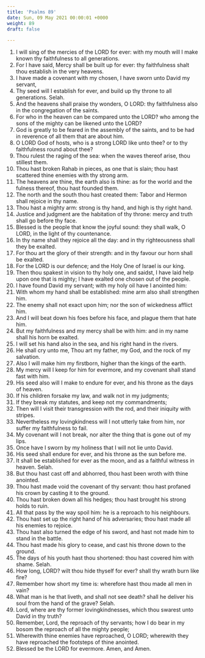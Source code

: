 ```yaml
---
title: 'Psalms 89'
date: Sun, 09 May 2021 00:00:01 +0000
weight: 89
draft: false
  
---
```


1. I will sing of the mercies of the LORD for ever: with my mouth will I make known thy faithfulness to all generations.
2. For I have said, Mercy shall be built up for ever: thy faithfulness shalt thou establish in the very heavens.
3. I have made a covenant with my chosen, I have sworn unto David my servant,
4. Thy seed will I establish for ever, and build up thy throne to all generations. Selah.
5. And the heavens shall praise thy wonders, O LORD: thy faithfulness also in the congregation of the saints.
6. For who in the heaven can be compared unto the LORD? who among the sons of the mighty can be likened unto the LORD?
7. God is greatly to be feared in the assembly of the saints, and to be had in reverence of all them that are about him.
8. O LORD God of hosts, who is a strong LORD like unto thee? or to thy faithfulness round about thee?
9. Thou rulest the raging of the sea: when the waves thereof arise, thou stillest them.
10. Thou hast broken Rahab in pieces, as one that is slain; thou hast scattered thine enemies with thy strong arm.
11. The heavens are thine, the earth also is thine: as for the world and the fulness thereof, thou hast founded them.
12. The north and the south thou hast created them: Tabor and Hermon shall rejoice in thy name.
13. Thou hast a mighty arm: strong is thy hand, and high is thy right hand.
14. Justice and judgment are the habitation of thy throne: mercy and truth shall go before thy face.
15. Blessed is the people that know the joyful sound: they shall walk, O LORD, in the light of thy countenance.
16. In thy name shall they rejoice all the day: and in thy righteousness shall they be exalted.
17. For thou art the glory of their strength: and in thy favour our horn shall be exalted.
18. For the LORD is our defence; and the Holy One of Israel is our king.
19. Then thou spakest in vision to thy holy one, and saidst, I have laid help upon one that is mighty; I have exalted one chosen out of the people.
20. I have found David my servant; with my holy oil have I anointed him:
21. With whom my hand shall be established: mine arm also shall strengthen him.
22. The enemy shall not exact upon him; nor the son of wickedness afflict him.
23. And I will beat down his foes before his face, and plague them that hate him.
24. But my faithfulness and my mercy shall be with him: and in my name shall his horn be exalted.
25. I will set his hand also in the sea, and his right hand in the rivers.
26. He shall cry unto me, Thou art my father, my God, and the rock of my salvation.
27. Also I will make him my firstborn, higher than the kings of the earth.
28. My mercy will I keep for him for evermore, and my covenant shall stand fast with him.
29. His seed also will I make to endure for ever, and his throne as the days of heaven.
30. If his children forsake my law, and walk not in my judgments;
31. If they break my statutes, and keep not my commandments;
32. Then will I visit their transgression with the rod, and their iniquity with stripes.
33. Nevertheless my lovingkindness will I not utterly take from him, nor suffer my faithfulness to fail.
34. My covenant will I not break, nor alter the thing that is gone out of my lips.
35. Once have I sworn by my holiness that I will not lie unto David.
36. His seed shall endure for ever, and his throne as the sun before me.
37. It shall be established for ever as the moon, and as a faithful witness in heaven. Selah.
38. But thou hast cast off and abhorred, thou hast been wroth with thine anointed.
39. Thou hast made void the covenant of thy servant: thou hast profaned his crown by casting it to the ground.
40. Thou hast broken down all his hedges; thou hast brought his strong holds to ruin.
41. All that pass by the way spoil him: he is a reproach to his neighbours.
42. Thou hast set up the right hand of his adversaries; thou hast made all his enemies to rejoice.
43. Thou hast also turned the edge of his sword, and hast not made him to stand in the battle.
44. Thou hast made his glory to cease, and cast his throne down to the ground.
45. The days of his youth hast thou shortened: thou hast covered him with shame. Selah.
46. How long, LORD? wilt thou hide thyself for ever? shall thy wrath burn like fire?
47. Remember how short my time is: wherefore hast thou made all men in vain?
48. What man is he that liveth, and shall not see death? shall he deliver his soul from the hand of the grave? Selah.
49. Lord, where are thy former lovingkindnesses, which thou swarest unto David in thy truth?
50. Remember, Lord, the reproach of thy servants; how I do bear in my bosom the reproach of all the mighty people;
51. Wherewith thine enemies have reproached, O LORD; wherewith they have reproached the footsteps of thine anointed.
52. Blessed be the LORD for evermore. Amen, and Amen.
